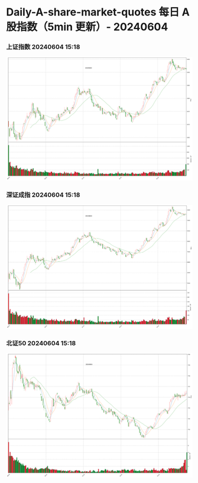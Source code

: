 
# Daily-A-share-market-quotes 每日 A 股指数（5min 更新）- 20240604

### 上证指数 20240604 15:18
![](./fig/2024/6/20240604-sh000001.png)

### 深证成指 20240604 15:18
![](./fig/2024/6/20240604-sz399001.png)

### 北证50 20240604 15:18
![](./fig/2024/6/20240604-bj899050.png)
